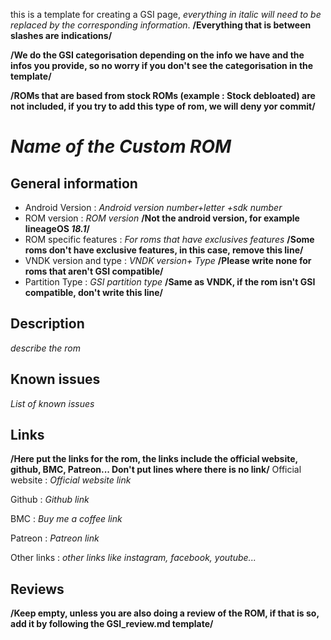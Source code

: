 this is a template for creating a GSI page, _everything in italic will need to be replaced by the corresponding information_. __/Everything that is between slashes are indications/__

__/We do the GSI categorisation depending on the info we have and the infos you provide, so no worry if you don't see the categorisation in the template/__

__/ROMs that are based from stock ROMs (example : Stock debloated) are not included, if you try to add this type of rom, we will deny yor commit/__


# _Name of the Custom ROM_
## General information
- Android Version : _Android version number+letter +sdk number_
- ROM version : _ROM version_ __/Not the android version, for example lineageOS _18.1_/__
- ROM specific features : _For roms that have exclusives features_ __/Some roms don't have exclusive features, in this case, remove this line/__
- VNDK version and type : _VNDK version+ Type_ __/Please write none for roms that aren't GSI compatible/__
- Partition Type : _GSI partition type_ __/Same as VNDK, if the rom isn't GSI compatible, don't write this line/__
## Description
_describe the rom_

## Known issues
_List of known issues_

## Links
__/Here put the links for the rom, the links include the official website, github, BMC, Patreon... Don't put lines where there is no link/__
Official website : _Official website link_

Github : _Github link_

BMC : _Buy me a coffee link_

Patreon : _Patreon link_

Other links : _other links like instagram, facebook, youtube..._

## Reviews
__/Keep empty, unless you are also doing a review of the ROM, if that is so, add it by following the GSI_review.md template/__